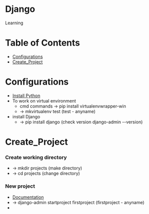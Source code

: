 # Django
Learning

<!--ts-->
Table of Contents
=================
  + [Configurations](#Configurations)
  + [Create_Project](#Create_Project)
<!--te-->

Configurations
============
 + [Install Python](https://www.python.org/)
 + To work on  virtual environment
    * cmd commands -> pip install virtualenvwrapper-win
    * -> mkvirtualenv test (test - anyname)
 + install Django
    * -> pip install django (check version django-admin --version)
 
Create_Project
=================
### Create working directory
 + -> mkdir projects (make directory)
 + -> cd projects (change directory)

### New project
 + [Documentation](https://docs.djangoproject.com/en/4.0/intro/tutorial01/)
 + -> django-admin startproject firstproject (firstproject - anyname)
 + 


